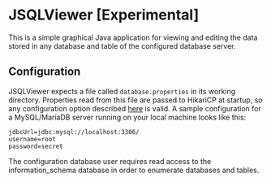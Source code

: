# JSQLViewer [Experimental]
This is a simple graphical Java application for viewing and editing the data stored in any database and table of the configured database server.

## Configuration
JSQLViewer expects a file called `database.properties` in its working directory.
Properties read from this file are passed to HikariCP at startup, so any configuration option described [here](https://github.com/brettwooldridge/HikariCP?tab=readme-ov-file#gear-configuration-knobs-baby) is valid.
A sample configuration for a MySQL/MariaDB server running on your local machine looks like this:
```
jdbcUrl=jdbc:mysql://localhost:3306/
username=root
password=secret
```

The configuration database user requires read access to the information_schema database in order to enumerate databases and tables.
